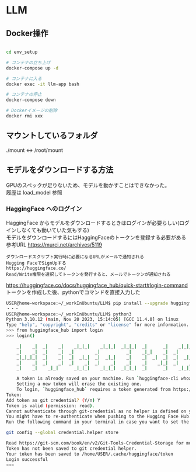 # LLM

## Docker操作

```bash

cd env_setup

# コンテナの立ち上げ
docker-compose up -d

# コンテナに入る
docker exec -it llm-app bash

# コンテナの停止
docker-compose down

# Dockerイメージの削除
docker rmi xxx
```

## マウントしているフォルダ

./mount <-> /root/mount

## モデルをダウンロードする方法

GPUのスペックが足りないため、モデルを動かすことはできなかった。  
履歴は load_model 参照

### HaggingFace へのログイン

HaggingFace からモデルをダウンロードするときはログインが必要らしい(ログインしなくても動いていた気もする)  
モデルをダウンロードするにはHaggingFaceのトークンを登録する必要がある
参考URL https://murci.net/archives/5119

```
ダウンロードスクリプト実行時に必要になるURLがメールで通知される
Hugging FaceでSignUpする
https://huggingface.co/
Read/Write権限を選択してトークンを発行すると、メールでトークンが通知される
```

https://huggingface.co/docs/huggingface_hub/quick-start#login-command
トークンを作成した後、pythonでコマンドを直接入力した

``` bash
USER@home-workspace:~/_workInUbuntu/LLM$ pip install --upgrade huggingface_hub
・・・
USER@home-workspace:~/_workInUbuntu/LLM$ python3
Python 3.10.12 (main, Nov 20 2023, 15:14:05) [GCC 11.4.0] on linux
Type "help", "copyright", "credits" or "license" for more information.
>>> from huggingface_hub import login
>>> login()

    _|    _|  _|    _|    _|_|_|    _|_|_|  _|_|_|  _|      _|    _|_|_|      _|_|_|_|    _|_|      _|_|_|  _|_|_|_|
    _|    _|  _|    _|  _|        _|          _|    _|_|    _|  _|            _|        _|    _|  _|        _|
    _|_|_|_|  _|    _|  _|  _|_|  _|  _|_|    _|    _|  _|  _|  _|  _|_|      _|_|_|    _|_|_|_|  _|        _|_|_|
    _|    _|  _|    _|  _|    _|  _|    _|    _|    _|    _|_|  _|    _|      _|        _|    _|  _|        _|
    _|    _|    _|_|      _|_|_|    _|_|_|  _|_|_|  _|      _|    _|_|_|      _|        _|    _|    _|_|_|  _|_|_|_|

    A token is already saved on your machine. Run `huggingface-cli whoami` to get more information or `huggingface-cli logout` if you want to log out.
    Setting a new token will erase the existing one.
    To login, `huggingface_hub` requires a token generated from https://huggingface.co/settings/tokens .
Token:
Add token as git credential? (Y/n) Y
Token is valid (permission: read).
Cannot authenticate through git-credential as no helper is defined on your machine.
You might have to re-authenticate when pushing to the Hugging Face Hub.
Run the following command in your terminal in case you want to set the 'store' credential helper as default.

git config --global credential.helper store

Read https://git-scm.com/book/en/v2/Git-Tools-Credential-Storage for more details.
Token has not been saved to git credential helper.
Your token has been saved to /home/USER/.cache/huggingface/token
Login successful
>>>
```

